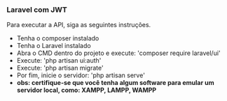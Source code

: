 <h3>Laravel com JWT</h3>

Para executar a API, siga as seguintes instruções.

<ul type="disc">
    <li>Tenha o composer instalado</li>
    <li>Tenha o Laravel instalado</li>
    <li>Abra o CMD dentro do projeto e execute: 'composer require laravel/ui'</li>
    <li>Execute: 'php artisan ui:auth'</li>
    <li>Execute: 'php artisan migrate'</li>
    <li>Por fim, inicie o servidor: 'php artisan serve'</li>
    <li><strong>obs: certifique-se que você tenha algum software para emular um servidor local, como: XAMPP, LAMPP, WAMPP</strong></li>
</ul>

